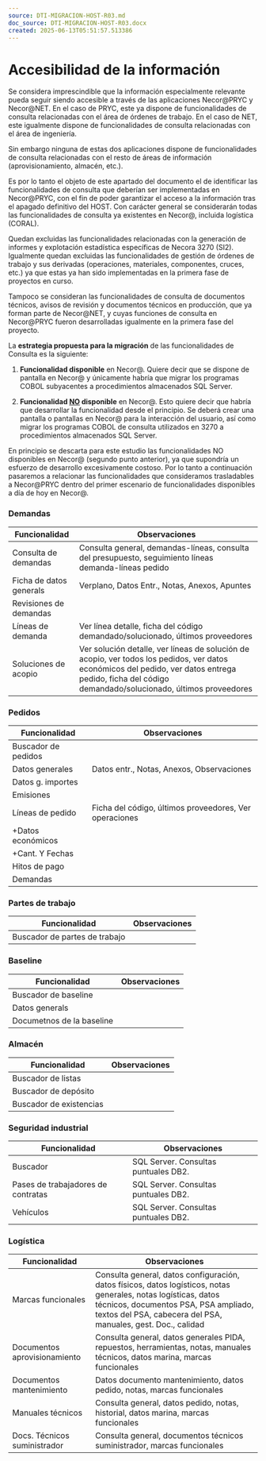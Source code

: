 ```yaml
---
source: DTI-MIGRACION-HOST-R03.md
doc_source: DTI-MIGRACION-HOST-R03.docx
created: 2025-06-13T05:51:57.513386
---
```

# Accesibilidad de la información

Se considera imprescindible que la información especialmente relevante
pueda seguir siendo accesible a través de las aplicaciones Necor@PRYC y
Necor@NET. En el caso de PRYC, este ya dispone de funcionalidades de
consulta relacionadas con el área de órdenes de trabajo. En el caso de
NET, este igualmente dispone de funcionalidades de consulta relacionadas
con el área de ingeniería.

Sin embargo ninguna de estas dos aplicaciones dispone de funcionalidades
de consulta relacionadas con el resto de áreas de información
(aprovisionamiento, almacén, etc.).

Es por lo tanto el objeto de este apartado del documento el de
identificar las funcionalidades de consulta que deberían ser
implementadas en Necor@PRYC, con el fin de poder garantizar el acceso a
la información tras el apagado definitivo del HOST. Con carácter general
se considerarán todas las funcionalidades de consulta ya existentes en
Necor@, incluida logística (CORAL).

Quedan excluidas las funcionalidades relacionadas con la generación de
informes y explotación estadística específicas de Necora 3270 (SI2).
Igualmente quedan excluidas las funcionalidades de gestión de órdenes de
trabajo y sus derivadas (operaciones, materiales, componentes, cruces,
etc.) ya que estas ya han sido implementadas en la primera fase de
proyectos en curso.

Tampoco se consideran las funcionalidades de consulta de documentos
técnicos, avisos de revisión y documentos técnicos en producción, que ya
forman parte de Necor@NET, y cuyas funciones de consulta en Necor@PRYC
fueron desarrolladas igualmente en la primera fase del proyecto.

La **estrategia propuesta para la migración** de las funcionalidades de
Consulta es la siguiente:

1.  **Funcionalidad disponible** en Necor@. Quiere decir que se dispone
    de pantalla en Necor@ y únicamente habría que migrar los programas
    COBOL subyacentes a procedimientos almacenados SQL Server.

2.  **Funcionalidad <u>NO</u> disponible** en Necor@. Esto quiere decir
    que habría que desarrollar la funcionalidad desde el principio. Se
    deberá crear una pantalla o pantallas en Necor@ para la interacción
    del usuario, así como migrar los programas COBOL de consulta
    utilizados en 3270 a procedimientos almacenados SQL Server.

En principio se descarta para este estudio las funcionalidades NO
disponibles en Necor@ (segundo punto anterior), ya que supondría un
esfuerzo de desarrollo excesivamente costoso. Por lo tanto a
continuación pasaremos a relacionar las funcionalidades que consideramos
trasladables a Necor@PRYC dentro del primer escenario de funcionalidades
disponibles a día de hoy en Necor@.

### Demandas

| Funcionalidad | Observaciones |
|----|----|
| Consulta de demandas | Consulta general, demandas-líneas, consulta del presupuesto, seguimiento líneas demanda-líneas pedido |
| Ficha de datos generals | Verplano, Datos Entr., Notas, Anexos, Apuntes |
| Revisiones de demandas |  |
| Líneas de demanda | Ver línea detalle, ficha del código demandado/solucionado, últimos proveedores |
| Soluciones de acopio | Ver solución detalle, ver líneas de solución de acopio, ver todos los pedidos, ver datos económicos del pedido, ver datos entrega pedido, ficha del código demandado/solucionado, últimos proveedores |

### Pedidos

| Funcionalidad | Observaciones |
|----|----|
| Buscador de pedidos |  |
| Datos generales | Datos entr., Notas, Anexos, Observaciones |
| Datos g. importes |  |
| Emisiones |  |
| Líneas de pedido | Ficha del código, últimos proveedores, Ver operaciones |
| +Datos económicos |  |
| +Cant. Y Fechas |  |
| Hitos de pago |  |
| Demandas |  |

### Partes de trabajo

| Funcionalidad                 | Observaciones |
|-------------------------------|---------------|
| Buscador de partes de trabajo |               |

### Baseline

| Funcionalidad             | Observaciones |
|---------------------------|---------------|
| Buscador de baseline      |               |
| Datos generals            |               |
| Documetnos de la baseline |               |

### Almacén

| Funcionalidad           | Observaciones |
|-------------------------|---------------|
| Buscador de listas      |               |
| Buscador de depósito    |               |
| Buscador de existencias |               |

### Seguridad industrial

| Funcionalidad                      | Observaciones                        |
|------------------------------------|--------------------------------------|
| Buscador                           | SQL Server. Consultas puntuales DB2. |
| Pases de trabajadores de contratas | SQL Server. Consultas puntuales DB2. |
| Vehículos                          | SQL Server. Consultas puntuales DB2. |

### Logística

| Funcionalidad | Observaciones |
|----|----|
| Marcas funcionales | Consulta general, datos configuración, datos físicos, datos logísticos, notas generales, notas logísticas, datos técnicos, documentos PSA, PSA ampliado, textos del PSA, cabecera del PSA, manuales, gest. Doc., calidad |
| Documentos aprovisionamiento | Consulta general, datos generales PIDA, repuestos, herramientas, notas, manuales técnicos, datos marina, marcas funcionales |
| Documentos mantenimiento | Datos documento mantenimiento, datos pedido, notas, marcas funcionales |
| Manuales técnicos | Consulta general, datos pedido, notas, historial, datos marina, marcas funcionales |
| Docs. Técnicos suministrador | Consulta general, documentos técnicos suministrador, marcas funcionales |


